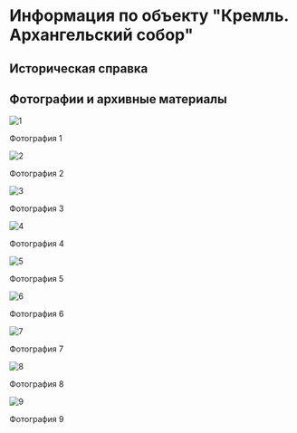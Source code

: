 # Информация по объекту "Кремль. Архангельский собор"

## Историческая справка

## Фотографии и архивные материалы

![1](/BuidingsInfo/882609c6-cac8-40f6-9b3b-14c886896ef8/1_Compressed.jpg)

Фотография 1

![2](/BuidingsInfo/882609c6-cac8-40f6-9b3b-14c886896ef8/30а147020архсплан2_Compressed.jpg)

Фотография 2

![3](/BuidingsInfo/882609c6-cac8-40f6-9b3b-14c886896ef8/30архсзапфас1_Compressed.jpg)

Фотография 3

![4](/BuidingsInfo/882609c6-cac8-40f6-9b3b-14c886896ef8/30в147020архспланы1_Compressed.jpg)

Фотография 4

![5](/BuidingsInfo/882609c6-cac8-40f6-9b3b-14c886896ef8/31архсюжнфас_Compressed.jpg)

Фотография 5

![6](/BuidingsInfo/882609c6-cac8-40f6-9b3b-14c886896ef8/32архсобсеавфаса_Compressed.jpg)

Фотография 6

![7](/BuidingsInfo/882609c6-cac8-40f6-9b3b-14c886896ef8/32.1_Compressed.jpg)

Фотография 7

![8](/BuidingsInfo/882609c6-cac8-40f6-9b3b-14c886896ef8/33архансразрезпродАА_Compressed.jpg)

Фотография 8

![9](/BuidingsInfo/882609c6-cac8-40f6-9b3b-14c886896ef8/33а147025архспоперраз_Compressed.jpg)

Фотография 9

